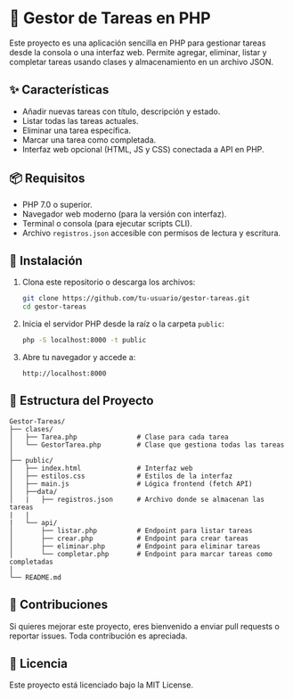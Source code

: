 # 📝 Gestor de Tareas en PHP

Este proyecto es una aplicación sencilla en PHP para gestionar tareas desde la consola o una interfaz web. Permite agregar, eliminar, listar y completar tareas usando clases y almacenamiento en un archivo JSON.

## ✨ Características

- Añadir nuevas tareas con título, descripción y estado.
- Listar todas las tareas actuales.
- Eliminar una tarea específica.
- Marcar una tarea como completada.
- Interfaz web opcional (HTML, JS y CSS) conectada a API en PHP.

## 📦 Requisitos

- PHP 7.0 o superior.
- Navegador web moderno (para la versión con interfaz).
- Terminal o consola (para ejecutar scripts CLI).
- Archivo `registros.json` accesible con permisos de lectura y escritura.

## 🚀 Instalación

1. Clona este repositorio o descarga los archivos:

   ```bash
   git clone https://github.com/tu-usuario/gestor-tareas.git
   cd gestor-tareas
   ```

2. Inicia el servidor PHP desde la raíz o la carpeta `public`:

   ```bash
   php -S localhost:8000 -t public
   ```

3. Abre tu navegador y accede a:

   ```
   http://localhost:8000
   ```

## 📁 Estructura del Proyecto

```
Gestor-Tareas/
├── clases/
│   ├── Tarea.php               # Clase para cada tarea
│   └── GestorTarea.php         # Clase que gestiona todas las tareas
│
├── public/
│   ├── index.html              # Interfaz web
│   ├── estilos.css             # Estilos de la interfaz
│   ├── main.js                 # Lógica frontend (fetch API)
│   ├──data/
│   |   ├── registros.json      # Archivo donde se almacenan las tareas
|   |
|   └── api/
│       ├── listar.php          # Endpoint para listar tareas
│       ├── crear.php           # Endpoint para crear tareas
│       ├── eliminar.php        # Endpoint para eliminar tareas
│       └── completar.php       # Endpoint para marcar tareas como completadas
│
└── README.md
```

## 🤝 Contribuciones

Si quieres mejorar este proyecto, eres bienvenido a enviar pull requests o reportar issues. Toda contribución es apreciada.

## 📄 Licencia

Este proyecto está licenciado bajo la MIT License.

